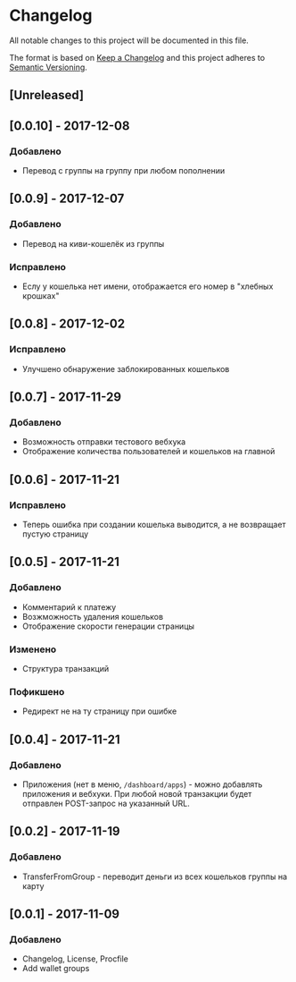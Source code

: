 # Changelog
All notable changes to this project will be documented in this file.

The format is based on [Keep a Changelog](http://keepachangelog.com/en/1.0.0/)
and this project adheres to [Semantic Versioning](http://semver.org/spec/v2.0.0.html).

## [Unreleased]

## [0.0.10] - 2017-12-08
### Добавлено
- Перевод с группы на группу при любом пополнении

## [0.0.9] - 2017-12-07
### Добавлено
- Перевод на киви-кошелёк из группы

### Исправлено
- Еслу у кошелька нет имени, отображается его номер в "хлебных крошках"

## [0.0.8] - 2017-12-02
### Исправлено
- Улучшено обнаружение заблокированных кошельков

## [0.0.7] - 2017-11-29
### Добавлено
- Возможность отправки тестового вебхука
- Отображение количества пользователей и кошельков на главной

## [0.0.6] - 2017-11-21
### Исправлено
- Теперь ошибка при создании кошелька выводится, а не возвращает пустую страницу

## [0.0.5] - 2017-11-21
### Добавлено
- Комментарий к платежу
- Возжможность удаления кошельков
- Отображение скорости генерации страницы

### Изменено
- Структура транзакций

### Пофикшено
- Редирект не на ту страницу при ошибке

## [0.0.4] - 2017-11-21
### Добавлено
- Приложения (нет в меню, `/dashboard/apps`) - можно добавлять приложения и вебхуки. При любой новой транзакции будет отправлен POST-запрос на указанный URL.

## [0.0.2] - 2017-11-19
### Добавлено
- TransferFromGroup - переводит деньги из всех кошельков группы на карту

## [0.0.1] - 2017-11-09
### Добавлено
- Changelog, License, Procfile
- Add wallet groups
